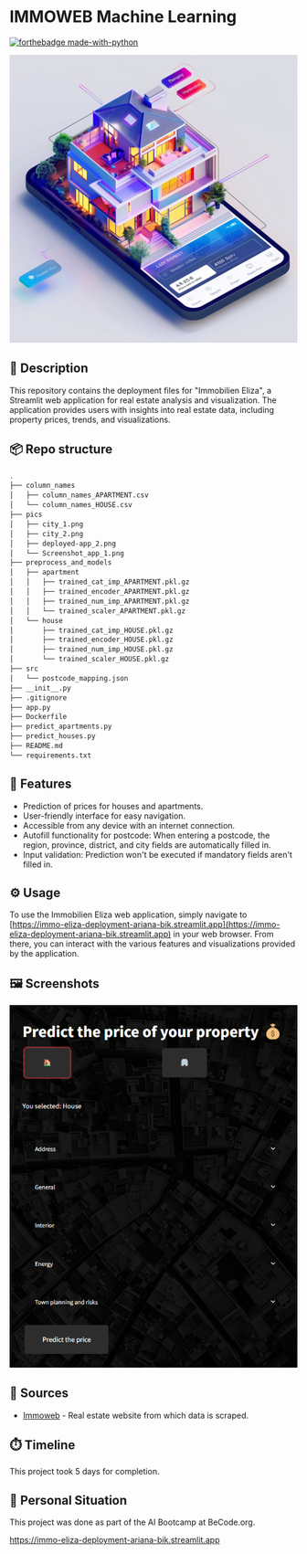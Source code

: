 # IMMOWEB Machine Learning
[![forthebadge made-with-python](https://ForTheBadge.com/images/badges/made-with-python.svg)](https://www.python.org/)


![Project Image](pics/deployed-app_2.png)

 ## 📝 Description

 This repository contains the deployment files for "Immobilien Eliza", a Streamlit web application for real estate analysis and visualization. The application provides users with insights into real estate data, including property prices, trends, and visualizations.

 ## 📦 Repo structure

 ```bash
.
├── column_names
│   ├── column_names_APARTMENT.csv
│   └── column_names_HOUSE.csv
├── pics
│   ├── city_1.png
│   ├── city_2.png
│   ├── deployed-app_2.png
│   └── Screenshot_app_1.png
├── preprocess_and_models
│   ├── apartment
│   │   ├── trained_cat_imp_APARTMENT.pkl.gz
│   │   ├── trained_encoder_APARTMENT.pkl.gz
│   │   ├── trained_num_imp_APARTMENT.pkl.gz
│   │   └── trained_scaler_APARTMENT.pkl.gz
│   └── house
│       ├── trained_cat_imp_HOUSE.pkl.gz
│       ├── trained_encoder_HOUSE.pkl.gz
│       ├── trained_num_imp_HOUSE.pkl.gz
│       └── trained_scaler_HOUSE.pkl.gz
├── src
│   └── postcode_mapping.json
├── __init__.py
├── .gitignore
├── app.py
├── Dockerfile
├── predict_apartments.py
├── predict_houses.py
├── README.md
└── requirements.txt
 ```

 ## 🚀 Features
 
 - Prediction of prices for houses and apartments. 
 - User-friendly interface for easy navigation.
 - Accessible from any device with an internet connection.
 - Autofill functionality for postcode: When entering a postcode, the region, province, district, and city fields are automatically filled in.
 - Input validation: Prediction won't be executed if mandatory fields aren't filled in.

 ## ⚙️ Usage

 To use the Immobilien Eliza web application, simply navigate to [https://immo-eliza-deployment-ariana-bik.streamlit.app](https://immo-eliza-deployment-ariana-bik.streamlit.app) in your web browser. From there, you can interact with the various features and visualizations provided by the application.

 ## 🖼️ Screenshots

 ![Screenshot 1](pics/Screenshot_app_1.png)

 ## 📑 Sources

 - [Immoweb](https://www.immoweb.be/en) - Real estate website from which data is scraped.

 ## ⏱️ Timeline

 This project took 5 days for completion.

 ## 📌 Personal Situation

 This project was done as part of the AI Bootcamp at BeCode.org.




https://immo-eliza-deployment-ariana-bik.streamlit.app